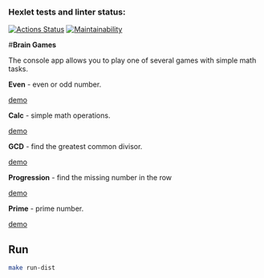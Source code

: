 ### Hexlet tests and linter status:
[![Actions Status](https://github.com/Ksandra91/java-project-61/actions/workflows/hexlet-check.yml/badge.svg)](https://github.com/Ksandra91/java-project-61/actions)
[![Maintainability](https://api.codeclimate.com/v1/badges/7788f1dd45a96ff2a08c/maintainability)](https://codeclimate.com/github/Ksandra91/java-project-61/maintainability)

#**Brain Games**

The console app allows you to play one of several games with simple math tasks.

**Even** - even or odd number.

[demo](https://asciinema.org/a/NhhbI276HPaWE9GCKZ9DIAQy6)

**Calc** - simple math operations.

[demo](https://asciinema.org/a/WXG9Y1WzskCQA8VlAWN7GvqWA)

**GCD** - find the greatest common divisor.

[demo](https://asciinema.org/a/EbT65OH4JtDPQohVSYyYqiAzW)

**Progression** - find the missing number in the row

[demo](https://asciinema.org/a/r3A148A0k9cccL7ZU8JhxbkFq)

**Prime** - prime number.

[demo](https://asciinema.org/a/FBiGd0YDwC1aBzxnzHdsHJmF5)

## Run

```bash
make run-dist
```


